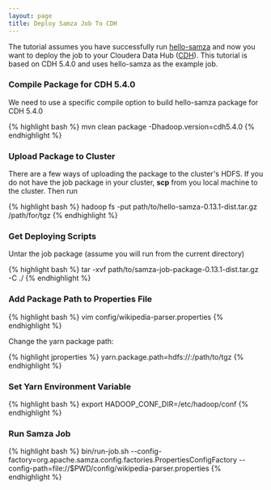 ```yaml
---
layout: page
title: Deploy Samza Job To CDH
---
```

<!--
   Licensed to the Apache Software Foundation (ASF) under one or more
   contributor license agreements.  See the NOTICE file distributed with
   this work for additional information regarding copyright ownership.
   The ASF licenses this file to You under the Apache License, Version 2.0
   (the "License"); you may not use this file except in compliance with
   the License.  You may obtain a copy of the License at

       http://www.apache.org/licenses/LICENSE-2.0

   Unless required by applicable law or agreed to in writing, software
   distributed under the License is distributed on an "AS IS" BASIS,
   WITHOUT WARRANTIES OR CONDITIONS OF ANY KIND, either express or implied.
   See the License for the specific language governing permissions and
   limitations under the License.
-->

The tutorial assumes you have successfully run [hello-samza](../../../startup/hello-samza/{{site.version}}/) and now you want to deploy the job to your Cloudera Data Hub ([CDH](http://www.cloudera.com/content/cloudera/en/products-and-services/cdh.html)). This tutorial is based on CDH 5.4.0 and uses hello-samza as the example job.

### Compile Package for CDH 5.4.0

We need to use a specific compile option to build hello-samza package for CDH 5.4.0

{% highlight bash %}
mvn clean package -Dhadoop.version=cdh5.4.0
{% endhighlight %}

### Upload Package to Cluster

There are a few ways of uploading the package to the cluster's HDFS. If you do not have the job package in your cluster, **scp** from you local machine to the cluster. Then run

{% highlight bash %}
hadoop fs -put path/to/hello-samza-0.13.1-dist.tar.gz /path/for/tgz
{% endhighlight %}

### Get Deploying Scripts

Untar the job package (assume you will run from the current directory)

{% highlight bash %}
tar -xvf path/to/samza-job-package-0.13.1-dist.tar.gz -C ./
{% endhighlight %}

### Add Package Path to Properties File

{% highlight bash %}
vim config/wikipedia-parser.properties
{% endhighlight %}

Change the yarn package path:

{% highlight jproperties %}
yarn.package.path=hdfs://<hdfs name node ip>:<hdfs name node port>/path/to/tgz
{% endhighlight %}

### Set Yarn Environment Variable

{% highlight bash %}
export HADOOP_CONF_DIR=/etc/hadoop/conf
{% endhighlight %}

### Run Samza Job

{% highlight bash %}
bin/run-job.sh --config-factory=org.apache.samza.config.factories.PropertiesConfigFactory --config-path=file://$PWD/config/wikipedia-parser.properties
{% endhighlight %}
